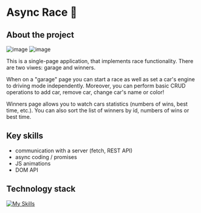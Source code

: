 # Async Race 🏁

## About the project
![image](https://github.com/midicable/async-race/assets/104969521/f1b6787d-2954-4f1c-b185-ecad87e27f17)
![image](https://github.com/midicable/async-race/assets/104969521/ab58d04e-00c3-443a-94f7-8f90a5c3b38f)

This is a single-page application, that implements race functionality. There are two viwes: garage and winners. 

When on a "garage" page you can start a race as well as set a car's engine to driving mode independently. Moreover, you can perform basic CRUD operations to add car, remove car, change car's name or color!

Winners page allows you to watch cars statistics (numbers of wins, best time, etc.). You can also sort the list of winners by id, numbers of wins or best time.


## Key skills
- communication with a server (fetch, REST API)
- async coding / promises
- JS animations
- DOM API

## Technology stack
[![My Skills](https://skillicons.dev/icons?i=html,css,typescript,webpack,git,vscode&perline=6)](https://skillicons.dev)
